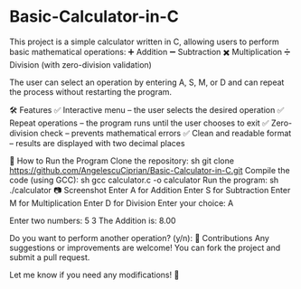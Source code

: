 # Basic-Calculator-in-C
This project is a simple calculator written in C, allowing users to perform basic mathematical operations:
➕ Addition
➖ Subtraction
✖️ Multiplication
➗ Division (with zero-division validation)

The user can select an operation by entering A, S, M, or D and can repeat the process without restarting the program.

🛠️ Features
✅ Interactive menu – the user selects the desired operation
✅ Repeat operations – the program runs until the user chooses to exit
✅ Zero-division check – prevents mathematical errors
✅ Clean and readable format – results are displayed with two decimal places

🚀 How to Run the Program
Clone the repository:
sh
git clone https://github.com/AngelescuCiprian/Basic-Calculator-in-C.git
Compile the code (using GCC):
sh
gcc calculator.c -o calculator
Run the program:
sh
./calculator
📷 Screenshot
Enter A for Addition 
Enter S for Subtraction 
Enter M for Multiplication 
Enter D for Division 
Enter your choice: A

Enter two numbers: 5 3
The Addition is: 8.00

Do you want to perform another operation? (y/n): 
📌 Contributions
Any suggestions or improvements are welcome! You can fork the project and submit a pull request.

Let me know if you need any modifications! 🚀

